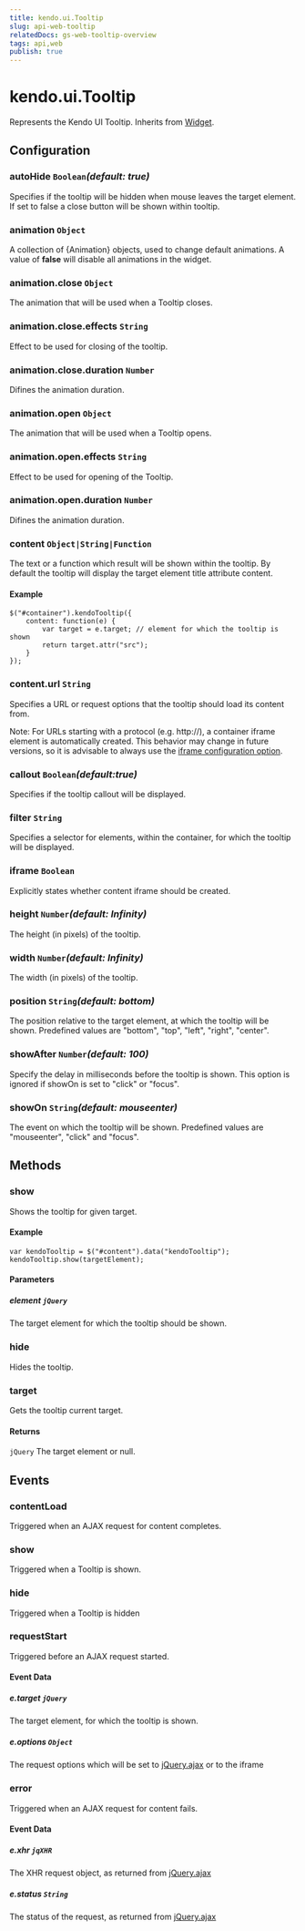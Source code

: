 ```yaml
---
title: kendo.ui.Tooltip
slug: api-web-tooltip
relatedDocs: gs-web-tooltip-overview
tags: api,web
publish: true
---
```


# kendo.ui.Tooltip

Represents the Kendo UI Tooltip. Inherits from [Widget](/api/framework/widget).

## Configuration

### autoHide `Boolean`*(default: true)*

Specifies if the tooltip will be hidden when mouse leaves the target element. If set to false a close button will be shown within tooltip.

### animation `Object`

A collection of {Animation} objects, used to change default animations. A value of **false**
will disable all animations in the widget.

### animation.close `Object`

The animation that will be used when a Tooltip closes.

### animation.close.effects `String`

Effect to be used for closing of the tooltip.

### animation.close.duration `Number`

Difines the animation duration.

### animation.open `Object`

The animation that will be used when a Tooltip opens.

### animation.open.effects `String`

Effect to be used for opening of the Tooltip.

### animation.open.duration `Number`

Difines the animation duration.

### content `Object|String|Function`

The text or a function which result will be shown within the tooltip.
By default the tooltip will display the target element title attribute content.

#### Example

    $("#container").kendoTooltip({
        content: function(e) {
            var target = e.target; // element for which the tooltip is shown
            return target.attr("src");
        }
    });


### content.url `String`

Specifies a URL or request options that the tooltip should load its content from.

Note: For URLs starting with a protocol (e.g. http://),
a container iframe element is automatically created. This behavior may change in future
versions, so it is advisable to always use the [iframe configuration option](#iframe).

### callout `Boolean`*(default:true)*

Specifies if the tooltip callout will be displayed.

### filter `String`

Specifies a selector for elements, within the container, for which the tooltip will be displayed.

### iframe `Boolean`

Explicitly states whether content iframe should be created.

### height `Number`*(default: Infinity)*

The height (in pixels) of the tooltip.

### width `Number`*(default: Infinity)*

The width (in pixels) of the tooltip.

### position `String`*(default: bottom)*

The position relative to the target element, at which the tooltip will be shown. Predefined values are "bottom", "top", "left", "right", "center".

### showAfter `Number`*(default: 100)*

Specify the delay in milliseconds before the tooltip is shown. This option is ignored if showOn is set to "click" or "focus".

### showOn `String`*(default: mouseenter)*

The event on which the tooltip will be shown. Predefined values are "mouseenter", "click" and "focus".

## Methods

### show

Shows the tooltip for given target.

#### Example

    var kendoTooltip = $("#content").data("kendoTooltip");
    kendoTooltip.show(targetElement);

#### Parameters

##### element `jQuery`

The target element for which the tooltip should be shown.

### hide

Hides the tooltip.

### target

Gets the tooltip current target.

#### Returns

`jQuery` The target element or null.

## Events

### contentLoad

Triggered when an AJAX request for content completes.

### show

Triggered when a Tooltip is shown.

### hide

Triggered when a Tooltip is hidden

### requestStart

Triggered before an AJAX request started.

#### Event Data

##### e.target `jQuery`

The target element, for which the tooltip is shown.

##### e.options `Object`

The request options which will be set to [jQuery.ajax](http://api.jquery.com/jQuery.ajax/) or to the iframe

### error

Triggered when an AJAX request for content fails.

#### Event Data

##### e.xhr `jqXHR`

The XHR request object, as returned from [jQuery.ajax](http://api.jquery.com/jQuery.ajax/)

##### e.status `String`

The status of the request, as returned from [jQuery.ajax](http://api.jquery.com/jQuery.ajax/)
